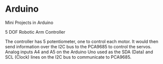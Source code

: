 # Arduino
Mini Projects in Arduino

5 DOF Robotic Arm Controller

The controller has 5 potentiometer, one to control each motor. It would then send information over the I2C bus to the PCA9685 to control the servos.  Analog inputs A4 and A5 on the Arduino Uno used as the SDA (Data) and SCL (Clock) lines on the I2C bus to communicate to PCA9685.
